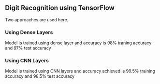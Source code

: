## Digit Recognition using TensorFlow
Two approaches are used here.
### Using Dense Layers
Model is trained using dense layer and accuracy is 98% traning accuracy and 97% test accuracy
### Using CNN Layers
Model is trained using CNN layers and accuracy achieved is 99.5% training accuracy and 98.5% test accuracy
